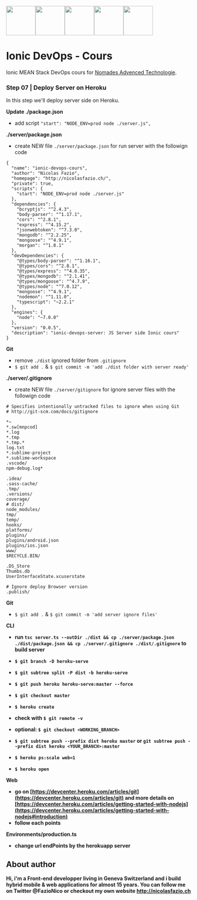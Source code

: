 <!--
@Author: Nicolas Fazio <webmaster-fazio>
@Date:   09-04-2017
@Email:  contact@nicolasfazio.ch
@Last modified by:   webmaster-fazio
@Last modified time: 09-04-2017
-->

<img src="http://cloudoki.com/images/frameworks/ionic.png" width="80"><img src="https://live.zoomdata.com/zoomdata/service/connection/types/icon/MONGO_MONGO?v=$%7Btimestamp%7D" width="80"><img src="http://apps.octoconsulting.com/images/expressIcon.png" width="80"><img src="https://material.angularjs.org/latest/img/icons/angular-logo.svg" width="80"><img src="http://code.runnable.com/images/provider-icons/icon-node.js.svg" width="80">

# Ionic DevOps - Cours
Ionic MEAN Stack DevOps cours for [Nomades Advenced Technologie](http://nomades.ch).


### Step 07 | Deploy Server on Heroku
In this step we'll deploy server side on Heroku.

<b>Update ./package.json</b>
- add script `"start": "NODE_ENV=prod node ./server.js", `

<b>./server/package.json</b>
- create NEW file `./server/package.json` for run server with the followign code
```
{
  "name": "ionic-devops-cours",
  "author": "Nicolas Fazio",
  "homepage": "http://nicolasfazio.ch/",
  "private": true,
  "scripts": {
    "start": "NODE_ENV=prod node ./server.js"
  },
  "dependencies": {
    "bcryptjs": "^2.4.3",
    "body-parser": "^1.17.1",
    "cors": "^2.8.1",
    "express": "^4.15.2",
    "jsonwebtoken": "^7.3.0",
    "mongodb": "^2.2.25",
    "mongoose": "^4.9.1",
    "morgan": "^1.8.1"
  },
  "devDependencies": {
    "@types/body-parser": "^1.16.1",
    "@types/cors": "^2.8.1",
    "@types/express": "^4.0.35",
    "@types/mongodb": "^2.1.41",
    "@types/mongoose": "^4.7.9",
    "@types/node": "^7.0.12",
    "mongoose": "^4.9.1",
    "nodemon": "^1.11.0",
    "typescript": "~2.2.1"
  },
  "engines": {
    "node": "~7.0.0"
  },
  "version": "0.0.5",
  "description": "ionic-devops-server: JS Server side Ionic cours"
}
```

<b>Git</b>
- remove `./dist` ignored folder from `.gitignore`
- `$ git add .` & `$ git commit -m 'add ./dist folder with server ready'`

<b>./server/.gitignore</b>
- create NEW file `./server/gitignore` for ignore server files with the followign code
 ```
 # Specifies intentionally untracked files to ignore when using Git
 # http://git-scm.com/docs/gitignore

 *~
 *.sw[mnpcod]
 *.log
 *.tmp
 *.tmp.*
 log.txt
 *.sublime-project
 *.sublime-workspace
 .vscode/
 npm-debug.log*

 .idea/
 .sass-cache/
 .tmp/
 .versions/
 coverage/
 # dist/
 node_modules/
 tmp/
 temp/
 hooks/
 platforms/
 plugins/
 plugins/android.json
 plugins/ios.json
 www/
 $RECYCLE.BIN/

 .DS_Store
 Thumbs.db
 UserInterfaceState.xcuserstate

 # Ignore deploy Browser version
 .publish/
 ```
 
 <b>Git</b>
 - `$ git add .` & `$ git commit -m 'add server ignore files'`


<b>CLI<b>
- run `tsc server.ts --outDir ./dist && cp ./server/package.json ./dist/package.json && cp ./server/.gitignore ./dist/.gitignore` to build server
- `$ git branch -D heroku-serve`
- `$ git subtree split -P dist -b heroku-serve`
- `$ git push heroku heroku-serve:master --force`


- `$ git checkout master`
- `$ heroku create`
- check with `$ git remote -v`
- optional: `$ git checkout <WORKING_BRANCH>`
- `$ git subtree push --prefix dist heroku master` or `git subtree push --prefix dist heroku <YOUR_BRANCH>:master`
- `$ heroku ps:scale web=1`
- `$ heroku open`

Web
- go on
[https://devcenter.heroku.com/articles/git](https://devcenter.heroku.com/articles/git)
and more details on  [https://devcenter.heroku.com/articles/getting-started-with-nodejs](https://devcenter.heroku.com/articles/getting-started-with-nodejs#introduction)
- follow each points

Environments/production.ts
- change url endPoints by the herokuapp server

## About author
Hi, i'm a Front-end developper living in Geneva Switzerland and i build hybrid mobile & web applications for almost 15 years. You can follow me on Twitter @FazioNico or checkout my own website http://nicolasfazio.ch
